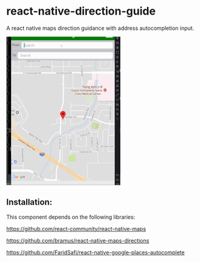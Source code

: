 # react-native-direction-guide

A react native maps direction guidance with address autocompletion input.

<img src="https://github.com/phannam1412/react-native-direction-guide/blob/master/map.gif " width="300">

## Installation: 

This component depends on the following libraries:

https://github.com/react-community/react-native-maps

https://github.com/bramus/react-native-maps-directions

https://github.com/FaridSafi/react-native-google-places-autocomplete
